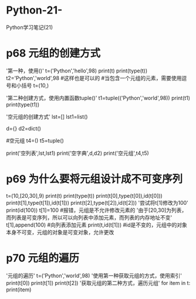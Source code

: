 # Python-21-
Python学习笔记(21)
# p68 元组的创建方式
'第一种，使用()'
t=('Python','hello',98)
print(t)
print(type(t))
t2='Python','world',98  #这样也是可以的
#当包含一个元组的元素，需要使用逗号和小括号
t=(10,)

'第二种创建方式，使用内置函数tuple()'
t1=tuple(('Python','world',98))
print(t1)
print(type(t1))

'空元组的创建方式'
lst=[]
lst1=list()

d={}
d2=dict()

#空元组
t4=()
t5=tuple()

print('空列表',lst,lst1)
print('空字典',d,d2)
print('空元组',t4,t5)



# p69 为什么要将元组设计成不可变序列
t=(10,[20,30],9)
print(t)
print(type(t))
print(t[0],type(t[0]),id(t[0]))
print(t[1],type(t[1]),id(t[1]))
print(t[2],type(t[2]),id(t[2]))
'尝试将t[1]修改为100'
print(id(100))
t[1]=100  #报错，元组是不允许修改元素的
'由于[20,30]为列表，而列表是可变序列，所以可以向列表中添加元素，而列表的内存地址不变'
t[1],append(100)  #向列表添加元素
print(t,id(t[1]))  #id是不变的，元组中的对象本身不可变，元组的对象是可变对象，允许更改



# p70 元组的遍历
'元组的遍历'
t=('Python','world',98)
'使用第一种获取元组的方式，使用索引'
print(t[0])
print(t[1])
print(t[2])
'获取元组的第二种方式，遍历元组'
for item in t:
    print(item)
